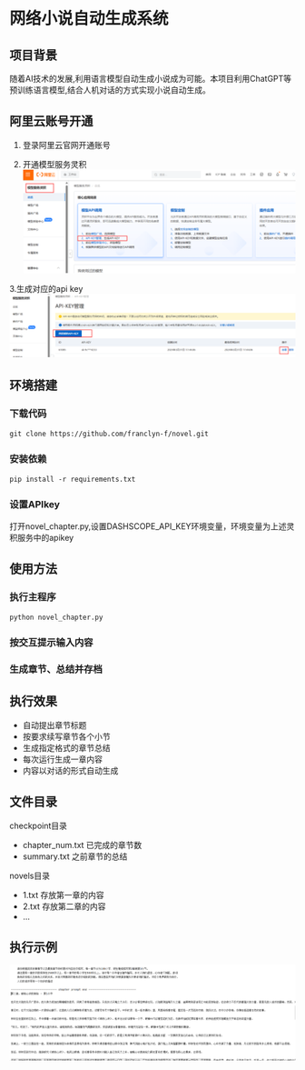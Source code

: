 # 网络小说自动生成系统

## 项目背景

随着AI技术的发展,利用语言模型自动生成小说成为可能。本项目利用ChatGPT等预训练语言模型,结合人机对话的方式实现小说自动生成。

## 阿里云账号开通

1. 登录阿里云官网开通账号

2. 开通模型服务灵积
![img.png](images/img.png)

3.生成对应的api key
![img_1.png](images/img_1.png)

## 环境搭建

### 下载代码

```markdown
git clone https://github.com/franclyn-f/novel.git
```

### 安装依赖 

```markdown
pip install -r requirements.txt
```

### 设置APIkey

打开novel_chapter.py,设置DASHSCOPE_API_KEY环境变量，环境变量为上述灵积服务中的apikey

## 使用方法

### 执行主程序

```markdown
python novel_chapter.py
```

### 按交互提示输入内容

### 生成章节、总结并存档

## 执行效果

- 自动提出章节标题
- 按要求续写章节各个小节
- 生成指定格式的章节总结
- 每次运行生成一章内容
- 内容以对话的形式自动生成

## 文件目录
checkpoint目录
- chapter_num.txt 已完成的章节数
- summary.txt 之前章节的总结

novels目录
- 1.txt 存放第一章的内容
- 2.txt 存放第二章的内容 
- ...

## 执行示例
![img_2.png](images/img_2.png)
